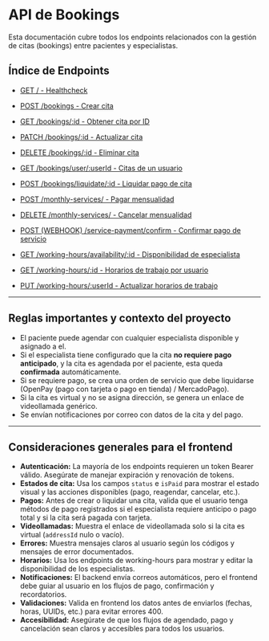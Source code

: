 # API de Bookings

Esta documentación cubre todos los endpoints relacionados con la gestión de citas (bookings) entre pacientes y especialistas.

## Índice de Endpoints

- [GET / - Healthcheck](./healthcheck.md)

- [POST /bookings - Crear cita](./create.md)
- [GET /bookings/:id - Obtener cita por ID](./get.md)
- [PATCH /bookings/:id - Actualizar cita](./update.md)
- [DELETE /bookings/:id - Eliminar cita](./delete.md)
- [GET /bookings/user/:userId - Citas de un usuario](./get-by-user-id.md)
- [POST /bookings/liquidate/:id - Liquidar pago de cita](./liquidate.md)

- [POST /monthly-services/ - Pagar mensualidad](./pay-monthly.md)
- [DELETE /monthly-services/ - Cancelar mensualidad](./cancel-monthly.md)

- [POST (WEBHOOK) /service-payment/confirm - Confirmar pago de servicio](./service-payment-confirm.md)

- [GET /working-hours/availability/:id - Disponibilidad de especialista](./working-hours-availability.md)
- [GET /working-hours/:id - Horarios de trabajo por usuario](./working-hours-get-by-user-id.md)
- [PUT /working-hours/:userId - Actualizar horarios de trabajo](./working-hours-update.md)

---

## Reglas importantes y contexto del proyecto

- El paciente puede agendar con cualquier especialista disponible y asignado a el.
- Si el especialista tiene configurado que la cita **no requiere pago anticipado**, y la cita es agendada por el paciente, esta queda **confirmada** automáticamente.
- Si se requiere pago, se crea una orden de servicio que debe liquidarse (OpenPay (pago con tarjeta o pago en tienda) / MercadoPago).
- Si la cita es virtual y no se asigna dirección, se genera un enlace de videollamada genérico.
- Se envían notificaciones por correo con datos de la cita y del pago.

---

## Consideraciones generales para el frontend

- **Autenticación:** La mayoría de los endpoints requieren un token Bearer válido. Asegúrate de manejar expiración y renovación de tokens.
- **Estados de cita:** Usa los campos `status` e `isPaid` para mostrar el estado visual y las acciones disponibles (pago, reagendar, cancelar, etc.).
- **Pagos:** Antes de crear o liquidar una cita, valida que el usuario tenga métodos de pago registrados si el especialista requiere anticipo o pago total y si la cita será pagada con tarjeta.
- **Videollamadas:** Muestra el enlace de videollamada solo si la cita es virtual (`addressId` nulo o vacío).
- **Errores:** Muestra mensajes claros al usuario según los códigos y mensajes de error documentados.
- **Horarios:** Usa los endpoints de working-hours para mostrar y editar la disponibilidad de los especialistas.
- **Notificaciones:** El backend envía correos automáticos, pero el frontend debe guiar al usuario en los flujos de pago, confirmación y recordatorios.
- **Validaciones:** Valida en frontend los datos antes de enviarlos (fechas, horas, UUIDs, etc.) para evitar errores 400.
- **Accesibilidad:** Asegúrate de que los flujos de agendado, pago y cancelación sean claros y accesibles para todos los usuarios.
